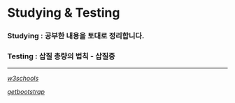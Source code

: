 # Studying & Testing

### Studying : 공부한 내용을 토대로 정리합니다.
### Testing : 삽질 총량의 법칙 - 삽질중

***
_[w3schools](https://www.w3schools.com/bootstrap4/default.asp)_

_[getbootstrap](https://getbootstrap.com/docs/4.6/getting-started/introduction)_